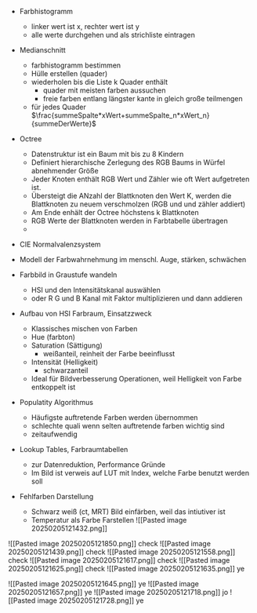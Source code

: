 - Farbhistogramm
	- linker wert ist x, rechter wert ist y
	- alle werte durchgehen und als strichliste eintragen
- Medianschnitt
	- farbhistogramm bestimmen
	- Hülle erstellen (quader)
	- wiederholen bis die Liste k Quader enthält
		- quader mit meisten farben aussuchen
		- freie farben entlang längster kante in gleich große teilmengen
	- für jedes Quader $\frac{summeSpalte*xWert+summeSpalte_n*xWert_n}{summeDerWerte}$

- Octree
	- Datenstruktur ist ein Baum mit bis zu 8 Kindern
	- Definiert hierarchische Zerlegung des RGB Baums in Würfel abnehmender Größe
	- Jeder Knoten enthält RGB Wert und Zähler wie oft Wert aufgetreten ist.
	- Übersteigt die ANzahl der Blattknoten den Wert K, werden die Blattknoten zu neuem verschmolzen (RGB und und zähler addiert)
	- Am Ende enhält der Octree höchstens k Blattknoten
	- RGB Werte der Blattknoten werden in Farbtabelle übertragen
	- 
- CIE Normalvalenzsystem
- Modell der Farbwahrnehmung im menschl. Auge, stärken, schwächen
- Farbbild in Graustufe wandeln
	- HSI und den Intensitätskanal auswählen
	- oder R G und B Kanal mit Faktor multiplizieren und dann addieren
- Aufbau von HSI Farbraum, Einsatzzweck
	- Klassisches mischen von Farben
	- Hue (farbton)
	- Saturation (Sättigung)
		- weißanteil, reinheit der Farbe beeinflusst
	- Intensität (Helligkeit)
		- schwarzanteil
	- Ideal für Bildverbesserung Operationen, weil Helligkeit von Farbe entkoppelt ist
- Populatity Algorithmus
	- Häufigste auftretende Farben werden übernommen
	- schlechte quali wenn selten auftretende farben wichtig sind
	- zeitaufwendig
- Lookup Tables, Farbraumtabellen
	- zur Datenreduktion, Performance Gründe
	- Im Bild ist verweis auf LUT mit Index, welche Farbe benutzt werden soll
- Fehlfarben Darstellung
	- Schwarz weiß (ct, MRT) Bild einfärben, weil das intiutiver ist
	- Temperatur als Farbe Farstellen
![[Pasted image 20250205121432.png]]

![[Pasted image 20250205121850.png]]
check
![[Pasted image 20250205121439.png]]
check
![[Pasted image 20250205121558.png]]
check
![[Pasted image 20250205121617.png]]
check
![[Pasted image 20250205121625.png]]
check
![[Pasted image 20250205121635.png]]
ye

![[Pasted image 20250205121645.png]]
ye
![[Pasted image 20250205121657.png]]
ye
![[Pasted image 20250205121718.png]]
jo
![[Pasted image 20250205121728.png]]
ye